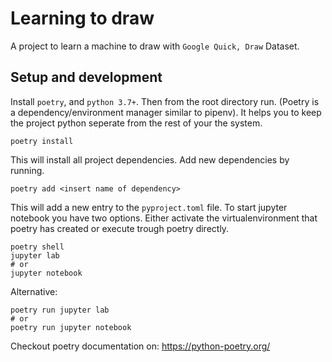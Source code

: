 # Learning to draw

A project to learn a machine to draw with `Google Quick, Draw` Dataset.

## Setup and development

Install `poetry`, and `python 3.7+`. Then from the root directory run. (Poetry is a dependency/environment manager similar to pipenv). It helps you to keep the project python seperate from the rest of your the system.

    poetry install

This will install all project dependencies. Add new dependencies by running.
   
    poetry add <insert name of dependency>

This will add a new entry to the `pyproject.toml` file. To start jupyter notebook you have two options. Either activate the virtualenvironment that poetry has created or execute trough poetry directly.

    poetry shell
    jupyter lab
    # or
    jupyter notebook

Alternative:

    poetry run jupyter lab
    # or
    poetry run jupyter notebook


Checkout poetry documentation on: https://python-poetry.org/
